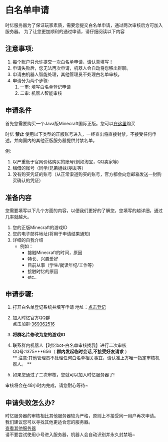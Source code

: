 # 白名单申请

时忆服务器为了保证玩家素质，需要您提交白名单申请，通过两次审核后方可加入服务器。
为了让您更加顺利的通过申请，请仔细阅读以下内容

## 注意事项:

1. 每个账户只允许提交一次白名单申请，请认真填写！  
2. 申请失败后，您无法再次申请，机器人会自动将您移出群聊。  
3. 申请由机器人智能处理，其他管理员不处理白名单审核。  
4. 申请分为两个步骤:  
    1. 一审: 填写白名单登记申请  
    2. 二审: 机器人智能审核  

## 申请条件

首先您需要购买一个Java版Minecraft国际正版。您可以[在这里](https://minecraft.net)购买

时忆 **禁止** 使用以下类型的正版账号进入，一经查出将直接封禁，不接受任何申述，并向国内的其他正版服务器提供封禁名单。

例:
1. 以严重低于官网价格购买的账号(例如淘宝，QQ卖家等)
2. 租借的账号（同学/兄弟姐妹/朋友等）
3. 没有购买凭证的账号（从正常渠道购买的账号，官方都会向您邮箱发送一封购买确认的凭证）

## 准备内容

您需要填写以下几个方面的内容，以便我们更好的了解您，您填写的越详细，通过几率就越大。

1. 您的正版Minecraft的游戏ID
2. 您的电子邮件地址(将用于申请结果通知)
3. 详细的自我介绍
    - 例如：
        - 接触Minecraft的时间，原因
        - 特长、兴趣爱好
        - 目前从事（学生/就读年纪/工作等）
        - 接触时忆的原因
        - etc..

## 申请步骤:

1. 打开白名单登记系统并填写申请
    地址：[点击登记](https://www.mcshiyi.com/notice.html)
    
2. 加入时忆官方QQ群  
    点击加群:[369362516](https://jq.qq.com/?_wv=1027&k=5KG6tdp)

3.  **将群名片修改为您的游戏ID**  

4. 联系群内机器人【时忆bot-白名单审核找我】进行二次审核  
     QQ号:1375***656（ **群内发起临时会话,不接受好友请求** ）  
     ** 注意:其他管理员不处理任何白名单相关事宜，请认准上方唯一指定审核机器人。  ** 

5. 如果您通过了二次审核，您就可以加入时忆服务器了!

审核将会在48小时内完成，请您耐心等待~

## 申请失败怎么办?

时忆服务器的审核相比其他服务器较为严格，原则上不接受同一用户再次申请。  
我们建议您可以寻找其他更适合您的服务器。  
[查看其他服务器](http://www.mcbbs.net/forum-server-1.html)  
请不要尝试使用小号进入服务器，机器人会自动识别并永久封禁哦~  
